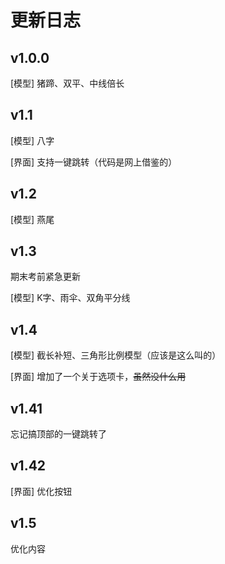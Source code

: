 # 更新日志

## v1.0.0

[模型] 猪蹄、双平、中线倍长

## v1.1

[模型] 八字

[界面] 支持一键跳转（代码是网上借鉴的）

## v1.2

[模型] 燕尾

## v1.3

期末考前紧急更新

[模型] K字、雨伞、双角平分线

## v1.4

[模型] 截长补短、三角形比例模型（应该是这么叫的）

[界面] 增加了一个关于选项卡，~~虽然没什么用~~

## v1.41

忘记搞顶部的一键跳转了

## v1.42

[界面] 优化按钮

## v1.5

优化内容
